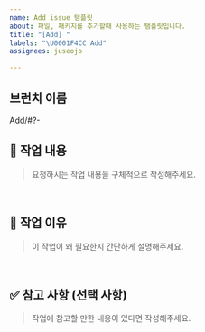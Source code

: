 ```yaml
---
name: Add issue 탬플릿
about: 파일, 패키지를 추가할때 사용하는 탬플릿입니다.
title: "[Add] "
labels: "\U0001F4CC Add"
assignees: juseojo

---
```


## 브런치 이름
Add/#?-

## 📝 작업 내용
> 요청하시는 작업 내용을 구체적으로 작성해주세요.

<br>

## 🤔 작업 이유
> 이 작업이 왜 필요한지 간단하게 설명해주세요.

<br>

## ✅ 참고 사항 (선택 사항)
> 작업에 참고할 만한 내용이 있다면 작성해주세요.
